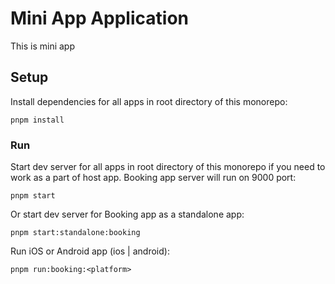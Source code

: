 # Mini App Application

This is mini app

## Setup

Install dependencies for all apps in root directory of this monorepo:

```
pnpm install
```

### Run

Start dev server for all apps in root directory of this monorepo if you need to work as a part of host app. Booking app server will run on 9000 port:

```
pnpm start
```

Or start dev server for Booking app as a standalone app:

```
pnpm start:standalone:booking
```

Run iOS or Android app (ios | android):

```
pnpm run:booking:<platform>
```
